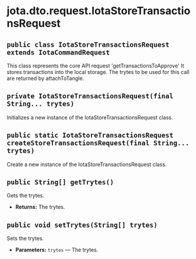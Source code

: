 # jota.dto.request.IotaStoreTransactionsRequest

## `public class IotaStoreTransactionsRequest extends IotaCommandRequest`

This class represents the core API request 'getTransactionsToApprove' It stores transactions into the local storage. The trytes to be used for this call are returned by attachToTangle.

## `private IotaStoreTransactionsRequest(final String... trytes)`

Initializes a new instance of the IotaStoreTransactionsRequest class.

## `public static IotaStoreTransactionsRequest createStoreTransactionsRequest(final String... trytes)`

Create a new instance of the IotaStoreTransactionsRequest class.

## `public String[] getTrytes()`

Gets the trytes.

 * **Returns:** The trytes.

## `public void setTrytes(String[] trytes)`

Sets the trytes.

 * **Parameters:** `trytes` — The trytes.
